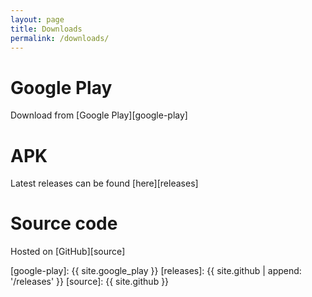 ```yaml
---
layout: page
title: Downloads
permalink: /downloads/
---
```


# Google Play

Download from [Google Play][google-play]

# APK

Latest releases can be found [here][releases]

# Source code

Hosted on [GitHub][source]

[google-play]: {{ site.google_play }}
[releases]: {{ site.github | append: '/releases' }}
[source]: {{ site.github }}